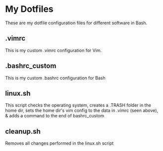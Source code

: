 # My Dotfiles
These are my dotfile configuration files for different software in Bash.
## .vimrc
This is my custom .vimrc configuration for Vim.
## .bashrc\_custom
This is my custom .bashrc configuration for Bash
## linux.sh
This script checks the operating system, creates a .TRASH folder in the home dir, sets the home dir's vim config to the data in .vimrc (seen above), & adds a command to the end of bashrc\_custom
## cleanup.sh
Removes all changes performed in the linux.sh script
